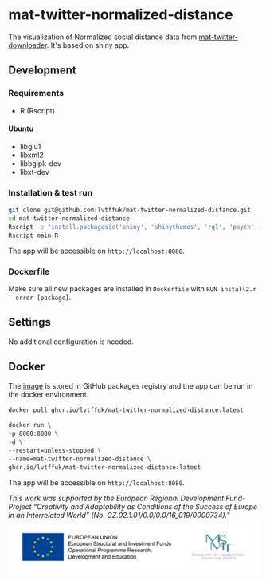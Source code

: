 # mat-twitter-normalized-distance
The visualization of Normalized social distance data from [mat-twitter-downloader](https://github.com/lvtffuk/mat-twitter-downloader). It's based on shiny app.

## Development
### Requirements
- R (Rscript)
#### Ubuntu
- libglu1
- libxml2
- libbglpk-dev
- libxt-dev

### Installation & test run
```bash
git clone git@github.com:lvtffuk/mat-twitter-normalized-distance.git
cd mat-twitter-normalized-distance
Rscript -e "install.packages(c('shiny', 'shinythemes', 'rgl', 'psych', 'rjson', 'ca', 'nFactors', 'ape', 'wordcloud', 'qgraph', 'polycor', 'bipartite', 'FactoMineR', 'png', 'vegan3d', 'ade4', 'vegan', 'fpc', 'cluster', 'network', 'corrplot', 'smacof', 'e1071', 'mclust', 'MASS', 'ape', 'igraph', 'plotrix'))"
Rscript main.R
```
The app will be accessible on `http://localhost:8080`.

### Dockerfile
Make sure all new packages are installed in `Dockerfile` with `RUN install2.r --error [package]`.

## Settings
No additional configuration is needed.

## Docker
The [image](https://github.com/lvtffuk/mat-twitter-normalized-distance/pkgs/container/mat-twitter-normalized-distance) is stored in GitHub packages registry and the app can be run in the docker environment.
```bash
docker pull ghcr.io/lvtffuk/mat-twitter-normalized-distance:latest
```

```bash
docker run \
-p 8080:8080 \
-d \
--restart=unless-stopped \
--name=mat-twitter-normalized-distance \
ghcr.io/lvtffuk/mat-twitter-normalized-distance:latest  
```
The app will be accessible on `http://localhost:8080`.

*This work was supported by the European Regional Development Fund-Project “Creativity and Adaptability as Conditions of the Success of Europe in an Interrelated World” (No. CZ.02.1.01/0.0/0.0/16_019/0000734)."*
![Logo](logolink_OP_VVV_hor_bar_eng.jpg?raw=true "Logo")
